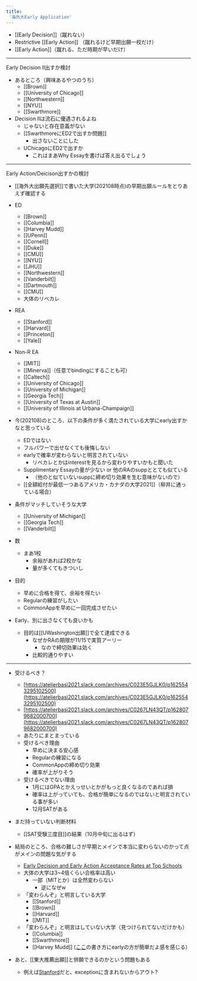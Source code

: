 ```yaml
---
title:
 '海外大Early Application'
---
```


- [[Early Decision]]（蹴れない）
- Restrictive [[Early Action]] （蹴れるけど早期出願一校だけ）
- [[Early Action]]（蹴れる、ただ時期が早いだけ）

---
Early Decision II出すか検討
- あるところ（興味あるやつのうち）
    - [[Brown]]
    - [[University of Chicago]]
    - [[Northwestern]]
    - [[NYU]]
    - [[Swarthmore]]
- Decision IIは流石に優遇されるよね
    - じゃないと存在意義がない
    - [[SwarthmoreにED2で出すか問題]]
        - 出さないことにした
    - UChicagoにED2で出すか
        - これはまあWhy Essayを書けば答え出るでしょう

---
Early Action/Deicison出すかの検討
- [[海外大出願先選択]]で書いた大学(202108時点)の早期出願ルールをとりあえず確認する
- ED
    - [[Brown]]
    - [[Columbia]]
    - [[Harvey Mudd]]
    - [[UPenn]]
    - [[Cornell]]
    - [[Duke]]
    - [[CMU]]
    - [[NYU]]
    - [[JHU]]
    - [[Northwestern]]
    - [[Vanderbilt]]
    - [[Dartmouth]]
    - [[CMU]]
    - 大体のリベカレ
- REA
    - [[Stanford]]
    - [[Harvard]]
    - [[Princeton]]
    - [[Yale]]
- Non-R EA
    - [[MIT]]
    - [[Minerva]]（任意でbindingにすることも可）
    - [[Caltech]]
    - [[University of Chicago]]
    - [[University of Michigan]]
    - [[Georgia Tech]]
    - [[University of Texas at Austin]]
    - [[University of Illinois at Urbana-Champaign]]

- 今(202108)のところ、以下の条件が多く満たされている大学にearly出すかなと思っている
    - EDではない
    - フルパワーで出せなくても後悔しない
    - earlyで確率が変わらないと明言されていない
        - リベカレとかはinterestを見るから変わりやすいかもと聞いた
    - Supplimentary Essayの量が少ない or 他のRAのsuppととても似ている
        - （他のと似ていないsuppに締め切り効果を生む意味がないので）
    - [[全額給付が最低一つあるアメリカ・カナダの大学2021]]（柳井に通っている場合）
- 条件がマッチしていそうな大学
    - [[University of Michigan]]
    - [[Georgia Tech]]
    - [[Vanderbilt]]

- 数
    - まあ1校
        - 余裕があれば2校かな
        - 量が多くてもきついし
- 目的
    - 早めに合格を得て、余裕を得たい
    - Regularの練習がしたい
    - CommonAppを早めに一回完成させたい

- Early、別に出さなくても良いかも
    - 目的は[[UWashington出願]]で全て達成できる
        - なぜかRAの期限が11/15で実質アーリー
            - なので締切効果は効く
        - 比較的通りやすい

- ---

- 受けるべき？
    - [https://atelierbasi2021.slack.com/archives/C023E5GJLK0/p1625543295102500](https://atelierbasi2021.slack.com/archives/C023E5GJLK0/p1625543295102500)
    - [https://atelierbasi2021.slack.com/archives/C0267LN43QT/p1628079682000700](https://atelierbasi2021.slack.com/archives/C0267LN43QT/p1628079682000700)
    - あたりにまとまっている
    - 受けるべき理由
        - 早めに決まる安心感
        - Regularの練習になる
        - CommonAppの締め切り効果
        - 確率が上がりそう
    - 受けるべきでない理由
        - 1月にはGPAとかえっせいとかがもっと良くなるのであれば損
        - 確率は上がっていても、合格が簡単になるのではないと明言されている事が多い
        - 12月SATがある
- まだ持っていない判断材料
    - [[SAT受験三度目]]の結果（10月中旬に出るはず）

- 結局のところ、合格の難しさが早期とメインで本当に変わらないのかって点がメインの問題な気がする
    - [Early Decision and Early Action Acceptance Rates at Top Schools](https://blog.collegevine.com/ed-and-ea-acceptance-rates/)
    - 大体の大学は3~4倍くらい合格率は高い
        - 一部（MITとか）は全然変わらない
            - 逆になぜw
    - 「変わらんぞ」と明言している大学
        - [[Stanford]]
        - [[Brown]]
        - [[Harvard]]
        - [[MIT]]
    - 「変わらんぞ」と明言はしていない大学（見つけられてないだけかも）
        - [[Columbia]]
        - [[Swarthmore]]
        - [[Harvey Mudd]] ([ここ](https://www.hmc.edu/admission/apply/first-year-students/early-decision-vs-regular-decision/)の書き方にearlyの方が簡単だよ感を感じる）

- あと、[[東大推薦出願]]と併願できるのかという問題もある
    - 例えば[Stanford](https://admission.stanford.edu/apply/decision_process/index.html)だと、exceptionに含まれないからアウト?

